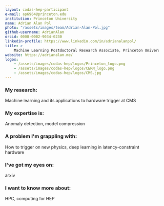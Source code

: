 ```yaml
---
layout: codas-hep-participant
e-mail: ap6964@princeton.edu
institution: Princeton University
name: Adrian Alan Pol
photo: "/assets/images/team/Adrian-Alan-Pol.jpg"
github-username: AdrianAlan
orcid: 0000-0002-9034-0230
linkedin-profile: https://www.linkedin.com/in/adrianalanpol/
title: >
    Machine Learning Postdoctoral Research Associate, Princeton University
website: https://adrianalan.me/
logos:
    - /assets/images/codas-hep/logos/Princeton_logo.png
    - /assets/images/codas-hep/logos/CERN_logo.png
    - /assets/images/codas-hep/logos/CMS.jpg
---
```



### My research:
Machine learning and its applications to hardware trigger at CMS

### My expertise is:
Anomaly detection, model compression

### A problem I'm grappling with:
How to trigger on new physics, deep learning in latency-constraint hardware

### I've got my eyes on:
arxiv

### I want to know more about:
HPC, computing for HEP
